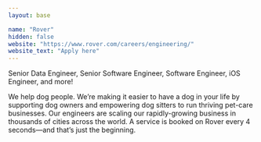 ```yaml
---
layout: base

name: "Rover"
hidden: false
website: "https://www.rover.com/careers/engineering/"
website_text: "Apply here"
---
```

Senior Data Engineer, Senior Software Engineer, Software Engineer, iOS Engineer, and more!

We help dog people. We’re making it easier to have a dog in your life by supporting dog owners and empowering dog sitters to run thriving pet-care businesses. Our engineers are scaling our rapidly-growing business in thousands of cities across the world. A service is booked on Rover every 4 seconds—and that’s just the beginning.
